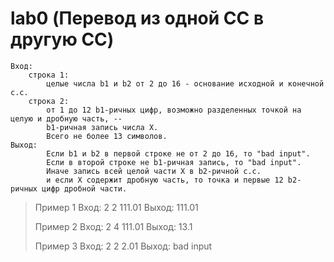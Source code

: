 # lab0 (Перевод из одной СС в другую СС)
```
Вход:
    строка 1:
        целые числа b1 и b2 от 2 до 16 - основание исходной и конечной с.с.
    строка 2:
        от 1 до 12 b1-ричных цифр, возможно разделенных точкой на целую и дробную часть, --
        b1-ричная запись числа X.
        Всего не более 13 символов.
Выход:
        Если b1 и b2 в первой строке не от 2 до 16, то "bad input".
        Если в второй строке не b1-ричная запись, то "bad input".
        Иначе запись всей целой части X в b2-ричной с.с.
        и если X содержит дробную часть, то точка и первые 12 b2-ричных цифр дробной части. 
```
>Пример 1
>Вход:
>2 2
>111.01
>Выход:
>111.01
>
>Пример 2
>Вход:
>2 4
>111.01
>Выход:
>13.1
>
>Пример 3
>Вход:
>2 2
>2.01
>Выход:
>bad input